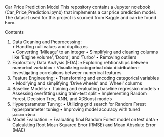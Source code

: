Car Price Prediction Model
This repository contains a Jupyter notebook (Car_Price_Prediction.ipynb) that implements a car price prediction model. The dataset used for this project is sourced from Kaggle and can be found here.

Contents
1.	Data Cleaning and Preprocessing:<br>
  •	Handling null values and duplicates <br>
  •	Converting 'Mileage' to an integer
  •	Simplifying and cleaning columns like 'Engine volume', 'Doors', and 'Turbo'
  •	Removing outliers
2.	Exploratory Data Analysis (EDA):
  •	Exploring relationships between numerical variables
  •	Visualizing categorical data distribution
  •	Investigating correlations between numerical features
3.	Feature Engineering:
  •	Transforming and encoding categorical variables
  •	Modifying and simplifying 'Drive wheels' and 'Wheel' columns
4.	Baseline Models:
  •	Training and evaluating baseline regression models
  •	Assessing overfitting using train-test split
  •	Implementing Random Forest, Decision Tree, KNN, and XGBoost models
5.	Hyperparameter Tuning:
  •	Utilizing grid search for Random Forest hyperparameter tuning
  •	Improving model accuracy with tuned parameters
6.	Model Evaluation:
  •	Evaluating final Random Forest model on test data
  •	Calculating Root Mean Squared Error (RMSE) and Mean Absolute Error (MAE)
